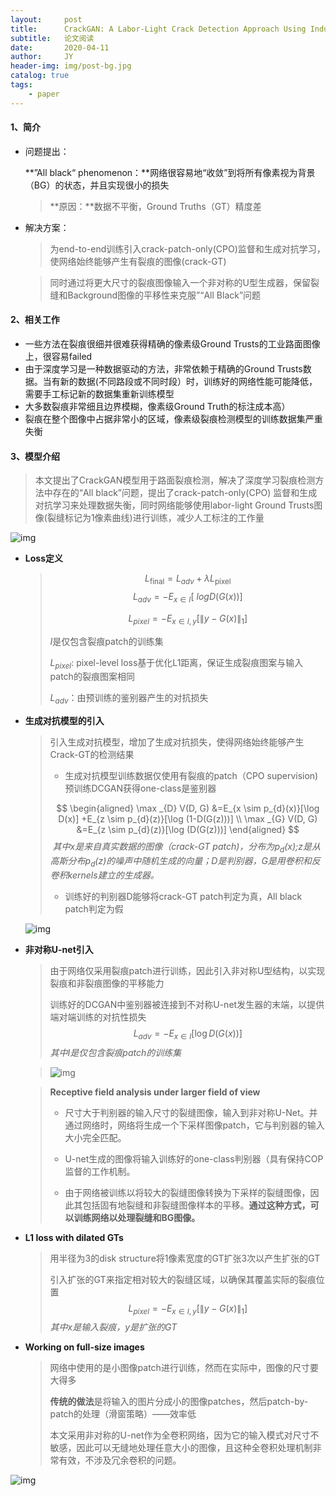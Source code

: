 ```yaml
---
layout:     post
title:      CrackGAN: A Labor-Light Crack Detection Approach Using Industrial Pavement Images Based on Generative Adversarial Learning
subtitle:   论文阅读
date:       2020-04-11
author:     JY
header-img: img/post-bg.jpg
catalog: true
tags:
    - paper
---
```




#### 1、简介

- 问题提出：

  **”All black“ phenomenon：**网络很容易地“收敛”到将所有像素视为背景（BG）的状态，并且实现很小的损失

  > **原因：**数据不平衡，Ground Truths（GT）精度差

- 解决方案：

  > 为end-to-end训练引入crack-patch-only(CPO)监督和生成对抗学习，使网络始终能够产生有裂痕的图像(crack-GT)

  > 同时通过将更大尺寸的裂痕图像输入一个非对称的U型生成器，保留裂缝和Background图像的平移性来克服”“All Black”问题



#### 2、相关工作

- 一些方法在裂痕很细并很难获得精确的像素级Ground Trusts的工业路面图像上，很容易failed
- 由于深度学习是一种数据驱动的方法，非常依赖于精确的Ground Trusts数据。当有新的数据(不同路段或不同时段）时，训练好的网络性能可能降低，需要手工标记新的数据集重新训练模型
- 大多数裂痕非常细且边界模糊，像素级Ground Truth的标注成本高）
- 裂痕在整个图像中占据非常小的区域，像素级裂痕检测模型的训练数据集严重失衡



#### 3、模型介绍

> 本文提出了CrackGAN模型用于路面裂痕检测，解决了深度学习裂痕检测方法中存在的“All black”问题，提出了crack-patch-only(CPO) 监督和生成对抗学习来处理数据失衡，同时网络能够使用labor-light Ground Trusts图像(裂缝标记为1像素曲线)进行训练，减少人工标注的工作量

![img](https://github.com/ZJU-CVs/zju-cvs.github.io/raw/master/img/picture/CrackGAN.png)

- **Loss定义**

  > $$
  > L_{\text {final}}=L_{a d v}+\lambda L_{\text {pixel}}
  > $$
  > $$
  > L_ {a d v} =  -  E_ {x \in I} [\ log D(G(x))]
  > $$
  >
  > $$
  > L_{p i x e l}=-E_{x \in I, y}\left[\|y-G(x)\|_{1}\right]
  > $$
  >
  > 
  >
  > $I$是仅包含裂痕patch的训练集
  >
  > $L_{pixel}$: pixel-level loss基于优化L1距离，保证生成裂痕图案与输入patch的裂痕图案相同
  >
  > $L_{adv}$：由预训练的鉴别器产生的对抗损失



- **生成对抗模型的引入**

  > 引入生成对抗模型，增加了生成对抗损失，使得网络始终能够产生Crack-GT的检测结果
  >
  > - 生成对抗模型训练数据仅使用有裂痕的patch（CPO supervision)预训练DCGAN获得one-class是鉴别器
  >
  > $$
  > \begin{aligned} \max _{D} V(D, G) &=E_{x \sim p_{d}(x)}[\log D(x)] +E_{z \sim p_{d}(z)}[\log (1-D(G(z)))] \\ \max _{G} V(D, G) &=E_{z \sim p_{d}(z)}[\log (D(G(z)))] \end{aligned}
  > $$
  > ​	*其中$x$是来自真实数据的图像（crack-GT patch)，分布为$p_d(x)$;$z$是从高斯分布$p_d(z)$的噪声中随机生成的向量；D是判别器，G是用卷积和反卷积kernels建立的生成器。*
  >
  > - 训练好的判别器D能够将crack-GT patch判定为真，All black patch判定为假
  
  ![img](https://github.com/ZJU-CVs/zju-cvs.github.io/raw/master/img/picture/CrackGAN3.png)
  
- **非对称U-net引入**

  > 由于网络仅采用裂痕patch进行训练，因此引入非对称U型结构，以实现裂痕和非裂痕图像的平移能力
  >
  > 
  >
  > 训练好的DCGAN中鉴别器被连接到不对称U-net发生器的末端，以提供端对端训练的对抗性损失
  > $$
  > L_{a d v}=-E_{x \in I}[\log D(G(x))]
  > $$
  > *其中$I$是仅包含裂痕patch的训练集*

	> ![img](https://github.com/ZJU-CVs/zju-cvs.github.io/raw/master/img/picture/CrackGAN1.png)

	> **Receptive field analysis under larger field of view**
	>
	> - 尺寸大于判别器的输入尺寸的裂缝图像，输入到非对称U-Net。并通过网络时，网络将生成一个下采样图像patch，它与判别器的输入大小完全匹配。
	>
	> - U-net生成的图像将输入训练好的one-class判别器（具有保持COP监督的工作机制。
	> - 由于网络被训练以将较大的裂缝图像转换为下采样的裂缝图像，因此其包括固有地裂缝和非裂缝图像样本的平移。**通过这种方式，可以训练网络以处理裂缝和BG图像。**
	
	

- **L1 loss with dilated GTs**

  > 用半径为3的disk structure将1像素宽度的GT扩张3次以产生扩张的GT
  >
  > 引入扩张的GT来指定相对较大的裂缝区域，以确保其覆盖实际的裂痕位置
  > $$
  > L_{p i x e l}=-E_{x \in I, y}\left[\|y-G(x)\|_{1}\right]
  > $$
  > *其中x是输入裂痕，y是扩张的GT*



- **Working on full-size images**

  > 网络中使用的是小图像patch进行训练，然而在实际中，图像的尺寸要大得多
  >
  > **传统的做法**是将输入的图片分成小的图像patches，然后patch-by-patch的处理（滑窗策略）——效率低
  >
  > 
  >
  > 本文采用非对称的U-net作为全卷积网络，因为它的输入模式对尺寸不敏感，因此可以无缝地处理任意大小的图像，且这种全卷积处理机制非常有效，不涉及冗余卷积的问题。



![img](https://github.com/ZJU-CVs/zju-cvs.github.io/raw/master/img/picture/CrackGAN2.png)



